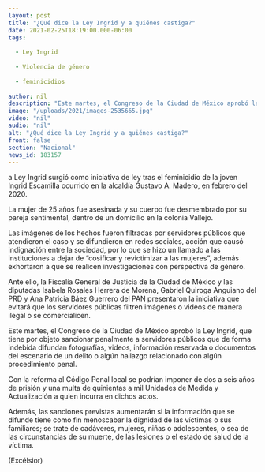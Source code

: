 ```yaml
---
layout: post
title: "¿Qué dice la Ley Ingrid y a quiénes castiga?"
date: 2021-02-25T18:19:00.000-06:00
tags:
  
  - Ley Ingrid
  
  - Violencia de género
  
  - feminicidios
  
author: nil
description: "Este martes, el Congreso de la Ciudad de México aprobó la Ley Ingrid, con esta reforma al Código Penal local se impondrán hasta seis años de prisión y multas"
image: "/uploads/2021/images-2535665.jpg"
video: "nil"
audio: "nil"
alt: "¿Qué dice la Ley Ingrid y a quiénes castiga?"
front: false
section: "Nacional"
news_id: 183157
---
```


a Ley Ingrid surgió como iniciativa de ley tras el feminicidio de la joven Ingrid Escamilla ocurrido en la alcaldía Gustavo A. Madero, en febrero del 2020.

La mujer de 25 años fue asesinada y su cuerpo fue desmembrado por su pareja sentimental, dentro de un domicilio en la colonia Vallejo.

Las imágenes de los hechos fueron filtradas por servidores públicos que atendieron el caso y se difundieron en redes sociales, acción que causó indignación entre la sociedad, por lo que se hizo un llamado a las instituciones a dejar de “cosificar y revictimizar a las mujeres”, además exhortaron a que se realicen investigaciones con perspectiva de género.

Ante ello, la Fiscalía General de Justicia de la Ciudad de México y las diputadas Isabela Rosales Herrera de Morena, Gabriel Quiroga Anguiano del PRD y Ana Patricia Báez Guerrero del PAN presentaron la iniciativa que evitará que los servidores públicas filtren imágenes o videos de manera ilegal o se comercialicen.

Este martes, el Congreso de la Ciudad de México aprobó la Ley Ingrid, que tiene por objeto sancionar penalmente a servidores públicos que de forma indebida difundan fotografías, videos, información reservada o documentos del escenario de un delito o algún hallazgo relacionado con algún procedimiento penal.

Con la reforma al Código Penal local se podrían imponer de dos a seis años de prisión y una multa de quinientas a mil Unidades de Medida y Actualización a quien incurra en dichos actos.

Además, las sanciones previstas aumentarán si la información que se difunde tiene como fin menoscabar la dignidad de las víctimas o sus familiares; se trate de cadáveres, mujeres, niñas o adolescentes, o sea de las circunstancias de su muerte, de las lesiones o el estado de salud de la víctima.

(Excélsior)
